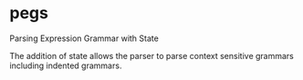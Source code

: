 # pegs
Parsing Expression Grammar with State

The addition of state allows the parser to parse context sensitive grammars including indented grammars.
